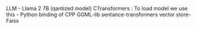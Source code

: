 LLM - Llama 2 7B (qantized model)
CTransformers : To load model we use this - Python binding of CPP GGML-lib
sentance-transformers
vector store- Faiss
